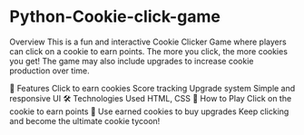 # Python-Cookie-click-game
Overview
This is a fun and interactive Cookie Clicker Game where players can click on a cookie to earn points. The more you click, the more cookies you get! The game may also include upgrades to increase cookie production over time.

🚀 Features
Click to earn cookies
Score tracking
Upgrade system
Simple and responsive UI
🛠 Technologies Used
HTML, CSS
📌 How to Play
Click on the cookie to earn points 🍪
Use earned cookies to buy upgrades
Keep clicking and become the ultimate cookie tycoon!
